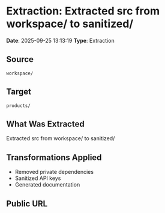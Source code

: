 # Extraction: Extracted src from workspace/ to sanitized/

**Date**: 2025-09-25 13:13:19
**Type**: Extraction

## Source
`workspace/`

## Target
`products/`

## What Was Extracted
Extracted src from workspace/ to sanitized/

## Transformations Applied
- Removed private dependencies
- Sanitized API keys
- Generated documentation

## Public URL

